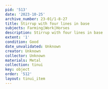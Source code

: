 ```yaml
---
pid: '513'
date: '2023-10-25'
archive_number: 23-01/1-8-27
title: Stirrup with four lines in base
subjects: Farming|Work|Horses
description: Stirrup with four lines in base
extent: '1'
condition: Good
date_unvalidated: Unknown
creator: Unknown
collector: Unknown
materials: Metal
collection: tinui
key: object
order: '512'
layout: tinui_item
---
```

